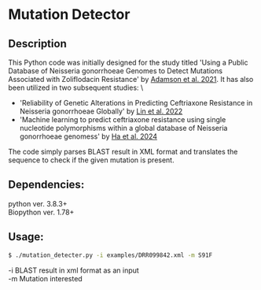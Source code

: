 # Mutation Detector

## Description

This Python code was initially designed for the study titled 'Using a Public Database of Neisseria gonorrhoeae Genomes to Detect Mutations Associated with Zoliflodacin Resistance' by [Adamson et al. 2021](https://doi.org/10.1093/jac/dkab262). It has also been utilized in two subsequent studies: \

* 'Reliability of Genetic Alterations in Predicting Ceftriaxone Resistance in Neisseria gonorrhoeae Globally' by [Lin et al. 2022](https://doi.org/10.1128/spectrum.02065-21)
* 'Machine learning to predict ceftriaxone resistance using single nucleotide polymorphisms within a global database of Neisseria gonorrhoeae genomess' by [Ha et al. 2024](https://doi.org/10.1128/spectrum.01703-23)

The code simply parses BLAST result in XML format and translates the sequence to check if the given mutation is present.

## Dependencies:

python ver. 3.8.3+\
Biopython ver. 1.78+

## Usage:

```bash
$ ./mutation_detecter.py -i examples/DRR099842.xml -m S91F
```

-i BLAST result in xml format as an input \
-m Mutation interested
